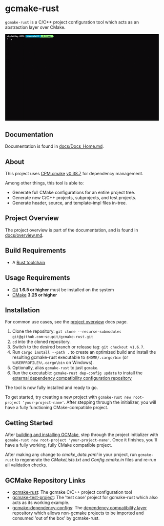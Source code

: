 # gcmake-rust

`gcmake-rust` is a C/C++ project configuration tool which acts as an abstraction layer over CMake.

![Example GIF](assets/gcmake-example.gif)

## Documentation

Documentation is found in [docs/Docs_Home.md](docs/Docs_Home.md).

## About

This project uses [CPM.cmake](https://github.com/cpm-cmake/CPM.cmake)
[v0.38.7](https://github.com/cpm-cmake/CPM.cmake/releases/tag/v0.38.7) for dependency management.

Among other things, this tool is able to:

- Generate full CMake configurations for an entire project tree.
- Generate new C/C++ projects, subprojects, and test projects.
- Generate header, source, and template-impl files in-tree.

## Project Overview

The project overview is part of the documentation, and is found in [docs/overview.md](docs/overview.md).

## Build Requirements

- A [Rust toolchain](https://www.rust-lang.org/tools/install)

## Usage Requirements

<!-- https://cmake.org/cmake/help/latest/module/ExternalProject.html#id6 (FetchContent has a lot of
      the same constraints as ExternalProject) -->
- [Git](https://git-scm.com/) **1.6.5 or higher** must be installed on the system
- [CMake](https://cmake.org/download/) **3.25 or higher**

## Installation

For common use cases, see the [project overview](docs/overview.md) docs page.

1. Clone the repository: `git clone --recurse-submodules git@github.com:scupit/gcmake-rust.git`
2. `cd` into the cloned repository.
3. Switch to the desired branch or release tag: `git checkout v1.6.7`.
4. Run `cargo install --path .` to create an optimized build and install the resulting gcmake-rust executable
  to `$HOME/.cargo/bin` (or `%USERPROFILE%\.cargo\bin` on Windows).
5. Optionally, alias `gcmake-rust` to just `gcmake`.
6. Run the executable: `gcmake-rust dep-config update` to install the
[external dependency compatibility configuration repository](docs/predefined_dependency_doc.md)

The tool is now fully installed and ready to go.

To get started, try creating a new project with `gcmake-rust new root-project 'your-project-name'`.
After stepping through the initializer, you will have a fully functioning CMake-compatible project.

## Getting Started

After [building and installing GCMake](#installation), step through the project initializer with
`gcmake-rust new root-project 'your-project-name'`.
Once it finishes, you'll have a fully working, fully CMake compatible project.

After making any change to *cmake_data.yaml* in your project, run `gcmake-rust` to regenerate
the *CMakeLists.txt* and *Config.cmake.in* files and re-run all validation checks.

## GCMake Repository Links

- [gcmake-rust](https://github.com/scupit/gcmake-rust): The gcmake C/C++ project configuration tool
- [gcmake-test-project](https://github.com/scupit/gcmake-test-project): The 'test case' project for
    gcmake-rust which also acts as its working example.
- [gcmake-dependency-configs](https://github.com/scupit/gcmake-dependency-configs): The
    [dependency compatibility layer](docs/predefined_dependency_doc.md) repository which allows non-gcmake
    projects to be imported and consumed 'out of the box' by gcmake-rust.
